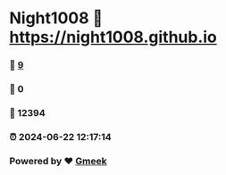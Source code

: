 # Night1008 :link: https://night1008.github.io 
### :page_facing_up: [9](https://night1008.github.io/tag.html) 
### :speech_balloon: 0 
### :hibiscus: 12394 
### :alarm_clock: 2024-06-22 12:17:14 
### Powered by :heart: [Gmeek](https://github.com/Meekdai/Gmeek)

